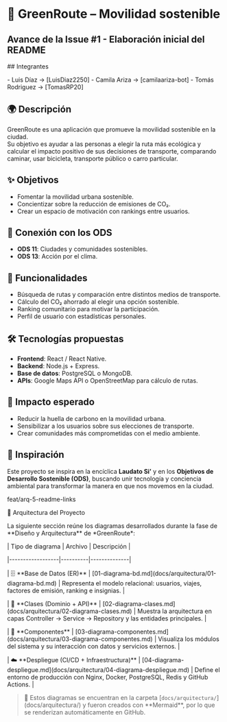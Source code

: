 # 🚴 GreenRoute – Movilidad sostenible

## Avance de la Issue #1 - Elaboración inicial del README

\## Integrantes



\- Luis Díaz → \[LuisDiaz2250]
\- Camila Ariza → \[camilaariza-bot]
\- Tomás Rodriguez → \[TomasRP20]


## 🌍 Descripción

GreenRoute es una aplicación que promueve la movilidad sostenible en la ciudad.  
Su objetivo es ayudar a las personas a elegir la ruta más ecológica y calcular el impacto positivo de sus decisiones de transporte, comparando caminar, usar bicicleta, transporte público o carro particular.

## ✨ Objetivos

* Fomentar la movilidad urbana sostenible.
* Concientizar sobre la reducción de emisiones de CO₂.
* Crear un espacio de motivación con rankings entre usuarios.



## 🎯 Conexión con los ODS

* **ODS 11**: Ciudades y comunidades sostenibles.
* **ODS 13**: Acción por el clima.

## 🚀 Funcionalidades

* Búsqueda de rutas y comparación entre distintos medios de transporte.
* Cálculo del CO₂ ahorrado al elegir una opción sostenible.
* Ranking comunitario para motivar la participación.
* Perfil de usuario con estadísticas personales.

## 🛠️ Tecnologías propuestas

* **Frontend**: React / React Native.
* **Backend**: Node.js + Express.
* **Base de datos**: PostgreSQL o MongoDB.
* **APIs**: Google Maps API o OpenStreetMap para cálculo de rutas.

## 🌱 Impacto esperado

* Reducir la huella de carbono en la movilidad urbana.
* Sensibilizar a los usuarios sobre sus elecciones de transporte.
* Crear comunidades más comprometidas con el medio ambiente.

## 📖 Inspiración

Este proyecto se inspira en la encíclica **Laudato Si’** y en los **Objetivos de Desarrollo Sostenible (ODS)**, buscando unir tecnología y conciencia ambiental para transformar la manera en que nos movemos en la ciudad.

 feat/arq-5-readme-links


 🧭 Arquitectura del Proyecto



La siguiente sección reúne los diagramas desarrollados durante la fase de \*\*Diseño y Arquitectura\*\* de \*GreenRoute\*:



| Tipo de diagrama | Archivo | Descripción |

|------------------|----------|--------------|

| 🗄️ \*\*Base de Datos (ER)\*\* | \[01-diagrama-bd.md](docs/arquitectura/01-diagrama-bd.md) | Representa el modelo relacional: usuarios, viajes, factores de emisión, ranking e insignias. |

| 🧱 \*\*Clases (Dominio + API)\*\* | \[02-diagrama-clases.md](docs/arquitectura/02-diagrama-clases.md) | Muestra la arquitectura en capas Controller → Service → Repository y las entidades principales. |

| 🧩 \*\*Componentes\*\* | \[03-diagrama-componentes.md](docs/arquitectura/03-diagrama-componentes.md) | Visualiza los módulos del sistema y su interacción con datos y servicios externos. |

| ☁️ \*\*Despliegue (CI/CD + Infraestructura)\*\* | \[04-diagrama-despliegue.md](docs/arquitectura/04-diagrama-despliegue.md) | Define el entorno de producción con Nginx, Docker, PostgreSQL, Redis y GitHub Actions. |



> 📌 Estos diagramas se encuentran en la carpeta \[`docs/arquitectura/`](docs/arquitectura/) y fueron creados con \*\*Mermaid\*\*, por lo que se renderizan automáticamente en GitHub.



